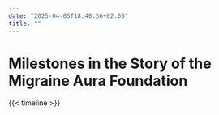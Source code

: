 ```yaml
---
date: "2025-04-05T18:40:56+02:00"
title: ""
---
```



# Milestones in the Story of the Migraine Aura Foundation

{{< timeline >}}
